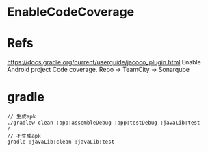# EnableCodeCoverage

# Refs
https://docs.gradle.org/current/userguide/jacoco_plugin.html
Enable Android project Code coverage. Repo -> TeamCity -> Sonarqube


# gradle
```
// 生成apk
./gradlew clean :app:assembleDebug :app:testDebug :javaLib:test
/
// 不生成apk
gradle :javaLib:clean :javaLib:test

```
